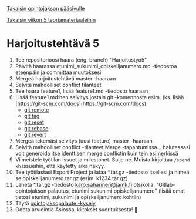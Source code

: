 [Takaisin opintojakson pääsivulle](README.md)

[Takaisin viikon 5 teoriamateriaaleihin](src/vko/vko05.md)

# Harjoitustehtävä 5

1. Tee repositorioosi haara (eng. branch) "Harjoitustyo5"
2. Päivitä haarassa etunimi_sukunimi_opiskelijanumero.md -tiedostoa eteenpäin ja committaa muutoksesi
3. Mergeä harjoitustehtävä master -haaraan
4. Selvitä mahdolliset conflict tilanteet
5. Tee haara feature1, lisää feature1.md -tiedosto haaraan
6. Lisää feature1.md:hen selvitys jostain git -komennosta esim. (ks. lisää [https://git-scm.com/docs](https://git-scm.com/docs)
   - [git remote](https://git-scm.com/docs/git-remote)
   - [git tag](https://git-scm.com/docs/git-tag)
   - [git reset](https://git-scm.com/docs/git-reset)
   - [git rebase](https://git-scm.com/docs/git-rebase)
   - [git revert](https://git-scm.com/docs/git-revert)
7. Mergeä tekemäsi selvitys (uusi feature) master -haaraan
8. Selvitä mahdolliset conflict -tilanteet Merge -tapahtumissa... halutessasi voit generoida itse identtisen merge conflictin kuin tein esimerkissä
9. Viimeistele työtilan issuet ja milestonet. Sulje ne. Muista kirjoittaa `/spend xh` issueihin, että käytetty aika näkyy.
10. Tee työtilastasi Export Project ja lataa *.tar.gz -tiedosto itsellesi ja nimeä se opiskelijanumero.tar.gz (esim. k1234.tar.gz)
11. Lähetä *.tar.gz -tiedosto karo.saharinen@jamk.fi otsikolla: "Gitlab-opintojakson palautus, etunimi sukunimi opiskelijanumero" (lisää omat tietosi etunimi, sukunimi ja opiskelijanumero kohtiin)
12. Täytä [opintojaksopalaute -kysely](https://link.webropolsurveys.com/S/52BD46ED39D646B9)
13. Odota arviointia Asiossa, kiitokset suorituksesta! :tada:
